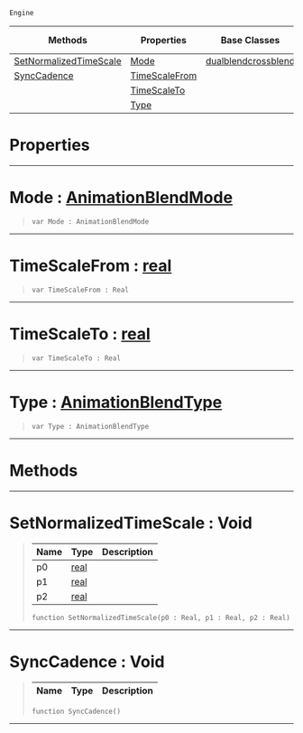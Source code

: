  `Engine`

|Methods|Properties|Base Classes|Derived Classes|
|---|---|---|---|
|[ SetNormalizedTimeScale](crossblend.md#setnormalizedtimescale-v)|[ Mode](crossblend.md#mode-zilch-engine-documen)|[dualblendcrossblend](dualblendcrossblend.md)| |
|[ SyncCadence](crossblend.md#synccadence-void)|[ TimeScaleFrom](crossblend.md#timescalefrom-zilch-engin)| | |
| |[ TimeScaleTo](crossblend.md#timescaleto-zilch-engine)| | |
| |[ Type](crossblend.md#type-zilch-engine-documen)| | |


 #  Properties


---  
 #  Mode : [AnimationBlendMode](../enum_reference.md#animationblendmode)

> 
> ```TS:Nada
> var Mode : AnimationBlendMode


---  
 #  TimeScaleFrom : [real](../nada_base_types/real.md)

> 
> ```TS:Nada
> var TimeScaleFrom : Real


---  
 #  TimeScaleTo : [real](../nada_base_types/real.md)

> 
> ```TS:Nada
> var TimeScaleTo : Real


---  
 #  Type : [AnimationBlendType](../enum_reference.md#animationblendtype)

> 
> ```TS:Nada
> var Type : AnimationBlendType


---  
 #  Methods


---  
 #  SetNormalizedTimeScale : Void

> 
> |Name|Type|Description|
> |---|---|---|
> |p0|[real](../nada_base_types/real.md)| |
> |p1|[real](../nada_base_types/real.md)| |
> |p2|[real](../nada_base_types/real.md)| |
> ```TS:Nada
> function SetNormalizedTimeScale(p0 : Real, p1 : Real, p2 : Real)
> ``` 


---  
 #  SyncCadence : Void

> 
> |Name|Type|Description|
> |---|---|---|
> ```TS:Nada
> function SyncCadence()
> ``` 


---  
 

 